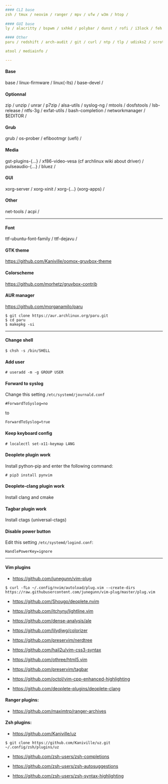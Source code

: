 ```yaml
---
#### CLI base
zsh / tmux / neovim / ranger / mpv / ufw / w3m / htop /
 
#### GUI base
ly / alacritty / bspwm / sxhkd / polybar / dunst / rofi / i3lock / feh /

#### Other
paru / redshift / arch-audit / git / curl / ntp / tlp / udisks2 / scrot /

atool / mediainfo /

---
```

#### Base
base / linux-firmware / linux(-lts) / base-devel /

#### Optionnal
zip / unzip / unrar / p7zip / alsa-utils / syslog-ng / mtools / dosfstools / lsb-release / ntfs-3g / exfat-utils / bash-completion / networkmanager / $EDITOR /

#### Grub
grub / os-prober / efibootmgr (uefi) /

#### Media
gst-plugins-{...} / xf86-video-vesa (cf archlinux wiki about driver) / pulseaudio-{...} / bluez /

#### GUI
xorg-server / xorg-xinit / xorg-{...} (xorg-apps) / 

#### Other
net-tools / acpi /

---
#### Font
ttf-ubuntu-font-family / ttf-dejavu /

#### GTK theme
https://github.com/Kaniville/oomox-gruvbox-theme

#### Colorscheme
https://github.com/morhetz/gruvbox-contrib

#### AUR manager
https://github.com/morganamilo/paru
```
$ git clone https://aur.archlinux.org/paru.git
$ cd paru
$ makepkg -si
```

---
#### Change shell
```
$ chsh -s /bin/SHELL
```

#### Add user
```
# useradd -m -g GROUP USER
```

#### Forward to syslog
Change this setting `/etc/systemd/journald.conf`
```
#ForwardToSyslog=no
```
to
```
ForwardToSyslog=true
```

#### Keep keyboard config
```
# localectl set-x11-keymap LANG
```

#### Deoplete plugin work
Install python-pip and enter the following command:
```
# pip3 install pynvim
```

#### Deoplete-clang plugin work
Install clang and cmake

#### Tagbar plugin work
Install ctags (universal-ctags)

#### Disable power button
Edit this setting `/etc/systemd/logind.conf`:
```
HandlePowerKey=ignore
``` 

---
#### Vim plugins
- https://github.com/junegunn/vim-plug
```
$ curl -fLo ~/.config/nvim/autoload/plug.vim --create-dirs https://raw.githubusercontent.com/junegunn/vim-plug/master/plug.vim
```

- https://github.com/Shougo/deoplete.nvim

- https://github.com/itchyny/lightline.vim

- https://github.com/dense-analysis/ale

- https://github.com/lilydjwg/colorizer

- https://github.com/preservim/nerdtree

- https://github.com/hail2u/vim-css3-syntax

- https://github.com/othree/html5.vim

- https://github.com/preservim/tagbar

- https://github.com/octol/vim-cpp-enhanced-highlighting

- https://github.com/deoplete-plugins/deoplete-clang

#### Ranger plugins:
- https://github.com/maximtrp/ranger-archives

#### Zsh plugins:
- https://github.com/Kaniville/uz
```
$ git clone https://github.com/Kaniville/uz.git ~/.config/zsh/plugins/uz
```

- https://github.com/zsh-users/zsh-completions

- https://github.com/zsh-users/zsh-autosuggestions 

- https://github.com/zsh-users/zsh-syntax-highlighting
